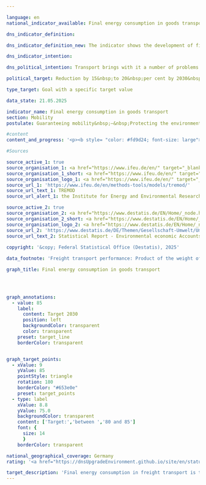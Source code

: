 ```yaml
---

language: en        
national_indicator_available: Final energy consumption in goods transport        

dns_indicator_definition:         

dns_indicator_definition_new: The indicator shows the development of final energy consumption for the domestic transport of goods by inland waterway, rail and road compared to the base year 2015.        

dns_indicator_intention:         

dns_political_intention: Transport brings with it a number of problems. For example, noise and air pollutants affect the quality of life, particularly in cities, and transport-related emissions contribute to climate change. The emission of harmful greenhouse gases (GHG) is closely linked to the energy consumed in transport.        

political_target: Reduction by 15&nbsp;to 20&nbsp;per cent by 2030&nbsp;compared to 2015        

type_target: Goal with a specific target value        

data_state: 21.05.2025        

indicator_name: Final energy consumption in goods transport        
section: Mobility        
postulate: Guaranteeing mobility&nbsp;–&nbsp;Protecting the environment        

#content         
content_and_progress: '<p><b style= "color: #fd9d24; font-size: large">11.2.a Final energy consumption in goods transport</b><br><br>This indicator represents the final energy consumption (FEC) attributable to the transport of goods. Final energy refers to the energy directly used in transport, such as petrol or diesel fuel. Transformation losses during fuel production as well as potential transmission losses are not taken into account. Data on domestic transport-related FEC originate from the Transport Emission Model (<abbr title="Transport Emission Model" tabindex="0">TREMOD</abbr>) database of the Institute for Energy and Environmental Research (<abbr title="Institute for Energy and Environmental Research" tabindex="0">ifeu</abbr>). <abbr title="Transport Emission Model" tabindex="0">TREMOD</abbr> is a model designed to assess transport emissions. Fuel consumption within Germany is recorded regardless of where refuelling takes place.<br><br>The same model also provides data on freight transport performance. Air freight is excluded due to its comparatively small share. Because the indicator is defined to cover only domestic FEC, the effects of increasing international interconnections of the German economy within the context of globalisation are inadequately reflected.<br><br>The politically established target for this indicator is to reduce final energy consumption in freight transport by 15% to 20% from 2005&nbsp;to 2030.<br><br>In addition to energy consumption, energy efficiency is also presented, defined as energy consumption per tonne-kilometre. The number of tonne-kilometres provides insight into how transport performance&nbsp;–&nbsp;that is, the amount of freight transported in tonnes multiplied by the distance travelled in kilometres&nbsp;–&nbsp;has changed.<br><br>In 2023, the FEC caused by freight transport amounted to 26.1%<sup>1</sup> of total final energy consumption in the transport sector.<br><br>In 2023, FEC in freight transport fell below the 2005&nbsp;level for the first time since 2013, showing a decline of 1.3%. Combined with an increase in freight transport performance of 94&nbsp;billion tonne-kilometres compared to 2005, this resulted in a significant efficiency improvement of 15.4% in 2023&nbsp;relative to 2005. If the recent trend continues, the minimum reduction target of 15% compared to 2005&nbsp;by 2030&nbsp;is likely to be narrowly achieved.<br><br>Road freight transport’s FEC in 2023&nbsp;was approximately at the 2005&nbsp;level (+0.3%). In contrast, energy consumption for freight transport by rail and inland waterways decreased substantially (–7.1% and –39.8%, respectively).<br><br>During the global financial and economic crisis in 2009, inflation-adjusted gross value added in the manufacturing sector declined sharply by almost 20%. This significant downturn particularly impacted the transport sector, which directly responds to fluctuations in goods production. The resulting lower utilisation of transport capacities explains the slight increase in average energy consumption per tonne-kilometre, despite the overall substantial decline in absolute energy consumption during the crisis years.<br><br>Following the crisis, the transport industry recovered rapidly. After freight performance in 2009&nbsp;nearly fell to the 2005&nbsp;level, it had already risen by 8.2% by 2010. By 2015, the pre-crisis level of 2008&nbsp;had been surpassed, and the increase continued with 12.8% growth until 2019&nbsp;compared to 2010. Since energy consumption during this period increased by only 8.5%, this resulted in an efficiency improvement of 3.8%. In the first year of the <abbr title="Coronavirus SARS-CoV-2" tabindex="0">COVID-19</abbr>&nbsp;pandemic, this trend reversed: energy consumption declined by 2.8% compared to 2019, and freight volume dropped by 3.8%. The impact of the pandemic on freight transport was thus less severe than in passenger transport (see Indicator 11.2.b). Overall, freight transport experienced a slight efficiency deterioration of 1.0%.<br><br><small><sup>1</sup> The sum of the shares of freight transport (Indicator 11.2.a) and passenger transport (Indicator 11.2.b) in total final energy consumption in transport does not equal 100%. This discrepancy is due to different delimitations of energy consumption in passenger and freight transport (domestic consumption; source: <abbr title="Transport Emission Model" tabindex="0">TREMOD</abbr>) and total final energy consumption in transport (domestic sales; source: AG Energiebilanzen).</small></p>'                

#Sources        

source_active_1: true
source_organisation_1: <a href="https://www.ifeu.de/en/" target="_blank" onclick="return confirm_alert('the Institute for Energy and Environmental Research', 'En')">Institute for Energy and Environmental Research</a>
source_organisation_1_short: <a href="https://www.ifeu.de/en/" target="_blank" onclick="return confirm_alert('the Institute for Energy and Environmental Research', 'En')">Institute for Energy and Environmental Research</a>
source_organisation_logo_1: <a href="https://www.ifeu.de/en/" target="_blank" onclick="return confirm_alert('the Institute for Energy and Environmental Research', 'En')"><img src="https://dnsTestEnvironment.github.io/dns-indicators/public/OrgImgEn/ifeu.png" alt="Institute for Energy and Environmental Research" title=" Click here to visit the homepage of the organizationInstitute for Energy and Environmental Research" style="height:60px; width:148px; border:transparent"/></a>
source_url_1: 'https://www.ifeu.de/en/methods-tools/models/tremod/'
source_url_text_1: TREMOD
source_url_alert_1: the Institute for Energy and Environmental Research

source_active_2: true
source_organisation_2: <a href="https://www.destatis.de/EN/Home/_node.html" target="_blank">Federal Statistical Office</a>
source_organisation_2_short: <a href="https://www.destatis.de/EN/Home/_node.html" target="_blank">Federal Statistical Office</a>
source_organisation_logo_2: <a href="https://www.destatis.de/EN/Home/_node.html" target="_blank"><img src="https://dnsTestEnvironment.github.io/dns-indicators/public/OrgImgEn/destatis.png" alt="Federal Statistical Office" title=" Click here to visit the homepage of the organizationFederal Statistical Office" style="height:60px; width:148px; border:transparent"/></a>
source_url_2: 'https://www.destatis.de/DE/Themen/Gesellschaft-Umwelt/Umwelt/UGR/verkehr-tourismus/_inhalt.html#sprg409790'
source_url_text_2: Statistical Report - Environmental economic Accounts (<abbr title="Environmental economic accounts" tabindex="0">UGR</abbr>) - Transport and environme (only available in German)
        
copyright: '&copy; Federal Statistical Office (Destatis), 2025'        

data_footnote: 'Freight transport performance: Product of the weight of the transported goods in tonnes (t) and the distance travelled in kilometres (km) during transport (generally only in Germany).'        

graph_title: Final energy consumption in goods transport        

        


graph_annotations:
  - value: 85
    label:
      content: Target 2030
      position: left
      backgroundColor: transparent
      color: transparent
    preset: target_line
    borderColor: transparent        


graph_target_points:
  - xValue: 9
    yValue: 85
    pointStyle: triangle
    rotation: 180
    borderColor: "#653e0e"
    preset: target_points
  - type: label
    xValue: 8.8
    yValue: 75.0
    backgroundColor: transparent
    content: ['Target:','between ','80 and 85']
    font: {
      size: 14
      }
    borderColor: transparent                

national_geographical_coverage: Germany        
rating: '<a href="https://dnsUpgradeEnvironment.github.io/site/en/status"><img src="https://sdg-indikatoren.de/public/Wettersymbole/Sonne.png" title="If the trend from 2023 had continued, the target value would have been reached or missed by less than 5% of the difference between the target value and the value at that time." alt="Weathersymbol: Sun"/></a>'        

target_description: 'Final energy consumption in freight transport is to be reduced to a maximum of 85&nbsp;per cent of the 2015&nbsp;level by 2030.<br>Based on the target formulation, for targets without an exact target value but with a target interval, the weakest target requirement (here: reduction to 85&nbsp;per cent of the 2015&nbsp;value) is regarded as the minimum politically defined target to be met. Indicator 11.2.a has developed in the desired direction on average over the last six years. If the trend continues, the minimum requirement of 85&nbsp;per cent will just be achieved. Indicator 11.2.a is rated as "Sun" for the year 2023.'        
---
```


